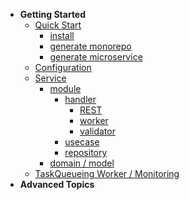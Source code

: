 - <b>Getting Started</b>
    - <a href="#/quickstart/">Quick Start</a>
      - <a href="#/quickstart/install">install</a>
      - <a href="#/quickstart/monorepo">generate monorepo</a>
      - <a href="#/quickstart/microservice">generate microservice</a>
    - <a href="#/configuration/">Configuration</a>
    - <a href="#/service/">Service</a>
      - <a href="#/service/module/">module</a>
        - <a href="#/service/module/handler/">handler</a>
          - <a href="#/service/module/handler/rest/">REST</a>
          - <a href="#/service/module/handler/worker/">worker</a>
          - <a href="#/service/module/handler/validator/">validator</a>
        - <a href="#/service/module/usecase/">usecase</a>
        - <a href="#/service/module/repository/">repository</a>
      - <a href="#/service/domain/">domain / model</a>
    - <a href="#/taskque/">TaskQueueing Worker / Monitoring</a>
- <b>Advanced Topics</b>